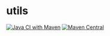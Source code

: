 # utils 
[![Java CI with Maven](https://github.com/Aemmie/utils/actions/workflows/maven.yml/badge.svg)](https://github.com/Aemmie/utils/actions/workflows/maven.yml)
[![Maven Central](https://img.shields.io/maven-central/v/io.github.aemmie/utils?color=purple)](https://maven-badges.herokuapp.com/maven-central/io.github.aemmie/utils)
<!---
[![Maven Central](https://img.shields.io/maven-central/v/io.github.aemmie/utils?color=purple)](https://mvnrepository.com/artifact/io.github.aemmie/utils)
![GitHub Workflow Status](https://img.shields.io/github/workflow/status/Aemmie/utils/Java%20CI%20with%20Maven)
-->

